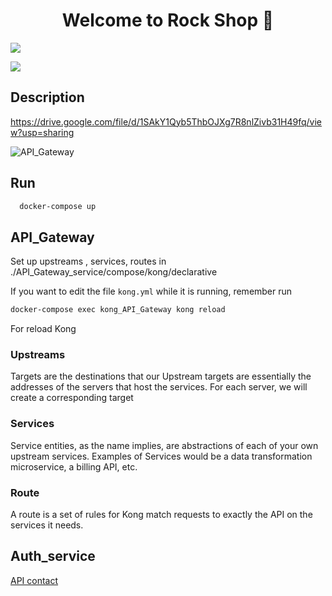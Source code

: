 <h1 align="center">Welcome to Rock Shop 👋</h1>
<p>
  <img src="https://img.shields.io/badge/version-1.0.0-blue.svg?cacheSeconds=2592000" />
</p>

![](/image/logo.png)

## Description

https://drive.google.com/file/d/1SAkY1Qyb5ThbOJXg7R8nlZivb31H49fq/view?usp=sharing

![API_Gateway](https://github.com/vinhyenvodoi98/rock_shop_microservice/blob/master/DocsImages/gateway.png)

## Run

```sh
  docker-compose up
```

## API_Gateway

Set up upstreams , services, routes in ./API_Gateway_service/compose/kong/declarative

If you want to edit the file `kong.yml` while it is running, remember run

```sh
docker-compose exec kong_API_Gateway kong reload
```

For reload Kong

### Upstreams

Targets are the destinations that our Upstream targets are essentially the addresses of the servers that host the services. For each server, we will create a corresponding target

### Services

Service entities, as the name implies, are abstractions of each of your own upstream services. Examples of Services would be a data transformation microservice, a billing API, etc.

### Route

A route is a set of rules for Kong match requests to exactly the API on the services it needs.

## Auth_service

[API contact](https://github.com/vinhyenvodoi98/rock_shop_microservice/blob/master/auth_service/Readme.md)
